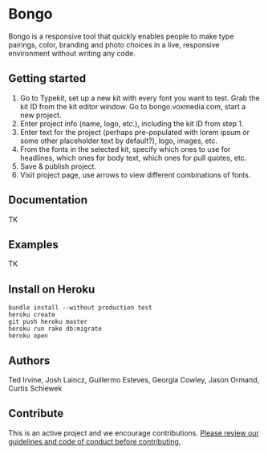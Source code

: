 # Bongo

Bongo is a responsive tool that quickly enables people to make type pairings, color, branding and photo choices in a live, responsive environment without writing any code.

## Getting started


1) Go to Typekit, set up a new kit with every font you want to test. Grab the kit ID from the kit editor window.
Go to bongo.voxmedia.com, start a new project.
2) Enter project info (name, logo, etc.), including the kit ID from step 1.
3) Enter text for the project (perhaps pre-populated with lorem ipsum or some other placeholder text by default?), logo, images, etc.
4) From the fonts in the selected kit, specify which ones to use for headlines, which ones for body text, which ones for pull quotes, etc.
5) Save & publish project.
6) Visit project page, use arrows to view different combinations of fonts.

## Documentation

TK

## Examples

TK

## Install on Heroku

```
bundle install --without production test
heroku create
git push heroku master
heroku run rake db:migrate
heroku open
```

## Authors

Ted Irvine, Josh Laincz, Guillermo Esteves, Georgia Cowley, Jason Ormand, Curtis Schiewek

## Contribute

This is an active project and we encourage contributions. [Please review our guidelines and code of conduct before contributing.](https://github.com/voxmedia/open-source-contribution-guidelines)
